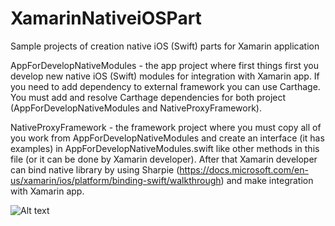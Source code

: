 # XamarinNativeiOSPart

Sample projects of creation native iOS (Swift) parts for Xamarin application

AppForDevelopNativeModules - the app project where first things first you develop new native iOS (Swift) modules for integration with Xamarin app. If you need to add dependency to external framework you can use Carthage. You must add and resolve Carthage dependencies for both project (AppForDevelopNativeModules and NativeProxyFramework).

NativeProxyFramework - the framework project where you must copy all of you work from AppForDevelopNativeModules and create an interface (it has examples) in AppForDevelopNativeModules.swift like other methods in this file (or it can be done by Xamarin developer). After that Xamarin developer can bind native library by using Sharpie (https://docs.microsoft.com/en-us/xamarin/ios/platform/binding-swift/walkthrough) and make integration with Xamarin app.
 
![Alt text](https://docs.microsoft.com/ru-ru/xamarin/get-started/what-is-xamarin-images/xamarin-architecture.png)
